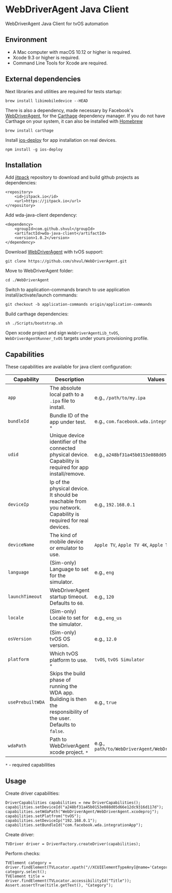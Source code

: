 # WebDriverAgent Java Client
WebDriverAgent Java Client for tvOS automation

## Environment

* A Mac computer with macOS 10.12 or higher is required.
* Xcode 9.3 or higher is required.
* Command Line Tools for Xcode are required.

## External dependencies

Next libraries and utilities are required for tests startup:
```
brew install libimobiledevice --HEAD

```

There is also a dependency, made necessary by Facebook's [WebDriverAgent](https://github.com/facebook/WebDriverAgent),
for the [Carthage](https://github.com/Carthage/Carthage) dependency manager. If you
do not have Carthage on your system, it can also be installed with
[Homebrew](http://brew.sh/)

```
brew install carthage
```

Install [ios-deploy](https://github.com/phonegap/ios-deploy) for app installation on real devices.

```
npm install -g ios-deploy
```

## Installation

Add [jitpack](https://jitpack.io) repository to download and build github projects as dependencies:
```
<repository>
    <id>jitpack.io</id>
    <url>https://jitpack.io</url>
</repository>
```
Add wda-java-client dependency:
```
<dependency>
    <groupId>com.github.shvul</groupId>
    <artifactId>wda-java-client</artifactId>
    <version>1.0.2</version>
</dependency>
```
Download [WebDriverAgent](https://github.com/shvul/WebDriverAgent) with tvOS support:
```
git clone https://github.com/shvul/WebDriverAgent.git
```
Move to WebDriverAgent folder:
```
cd ./WebDriverAgent
```
Switch to application-commands branch to use application install/activate/launch commands:
```
git checkout -b application-commands origin/application-commands
```
Build carthage dependencies:
```
sh ./Scripts/bootstrap.sh
```

Open xcode project and sign `WebDriverAgentLib_tvOS`, `WebDriverAgentRunner_tvOS` targets under yours provisioning profile.

## Capabilities

These capabilities are available for java client configuration:

|Capability|Description|Values|
|----------|-----------|------|
|`app`|The absolute local path to a `.ipa` file to install.| e.g., `/path/to/my.ipa`|
|`bundleId`|Bundle ID of the app under test. `*`|e.g., `com.facebook.wda.integrationApp`|
|`udid`|Unique device identifier of the connected physical device. Capability is required for app install/remove.|e.g., `a248bf31a45b0153e088d05d66e12dc9316d117d`|
|`deviceIp`|Ip of the physical device. It should be reachable from you network. Capability is required for real devices.|e.g., `192.168.0.1`|
|`deviceName`|The kind of mobile device or emulator to use.|`Apple TV`, `Apple TV 4K`, `Apple TV 4K (at 1080p)`|
|`language`|(Sim-only) Language to set for the simulator.|e.g., `eng`|
|`launchTimeout`| WebDriverAgent startup timeout. Defaults to `60`.|e.g., `120`|
|`locale`|(Sim-only) Locale to set for the simulator.|e.g., `eng_us`|
|`osVersion`|(Sim-only) tvOS OS version.|e.g., `12.0`|
|`platform`|Which tvOS platform to use. `*`|`tvOS`, `tvOS Simulator`|
|`usePrebuiltWDA`|Skips the build phase of running the WDA app. Building is then the responsibility of the user. Defaults to `false`.|e.g., `true`|
|`wdaPath`|Path to WebDriverAgent xcode project. `*`|e.g., `path/to/WebDriverAgent/WebDriverAgent.xcodeproj`|

`*` - required capabilities

## Usage

Create driver capabilities:
```
DriverCapabilities capabilities = new DriverCapabilities();
capabilities.setDeviceId("a248bf31a45b0153e088d05d66e12dc9316d117d");
capabilities.setWdaPath("WebDriverAgent/WebDriverAgent.xcodeproj");
capabilities.setPlatfrom("tvOS");
capabilities.setDeviceIp("192.168.0.1");
capabilities.setBundleId("com.facebook.wda.integrationApp");
```

Create driver:
```
TVDriver driver = DriverFactory.createDriver(capabilities);
```
Perform checks:
```
TVElement category = driver.findElement(TVLocator.xpath("//XCUIElementTypeAny[@name='Category']"));
category.select();
TVElement title = driver.findElement(TVLocator.accessibilityId("Title"));
Assert.assertTrue(title.getText(), "Category");
```

